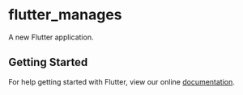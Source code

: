 # flutter_manages

A new Flutter application.

## Getting Started

For help getting started with Flutter, view our online
[documentation](http://flutter.io/).
